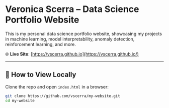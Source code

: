 # Veronica Scerra – Data Science Portfolio Website

This is my personal data science portfolio website, showcasing my projects in machine learning, model interpretability, anomaly detection, reinforcement learning, and more.

🌐 **Live Site**: [https://vscerra.github.io](https://vscerra.github.io/)

---

## 🚀 How to View Locally

Clone the repo and open `index.html` in a browser:

```bash
git clone https://github.com/vscerra/my-website.git
cd my-website

